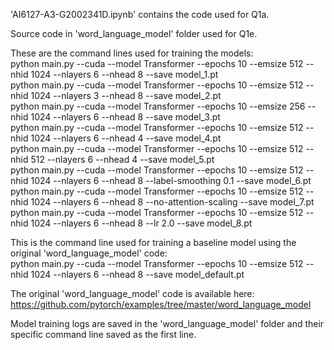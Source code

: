 'AI6127-A3-G2002341D.ipynb' contains the code used for Q1a.  

Source code in 'word_language_model' folder used for Q1e.  

These are the command lines used for training the models:  
python main.py --cuda --model Transformer --epochs 10 --emsize 512 --nhid 1024 --nlayers 6 --nhead 8 --save model_1.pt  
python main.py --cuda --model Transformer --epochs 10 --emsize 512 --nhid 1024 --nlayers 3 --nhead 8 --save model_2.pt  
python main.py --cuda --model Transformer --epochs 10 --emsize 256 --nhid 1024 --nlayers 6 --nhead 8 --save model_3.pt  
python main.py --cuda --model Transformer --epochs 10 --emsize 512 --nhid 1024 --nlayers 6 --nhead 4 --save model_4.pt  
python main.py --cuda --model Transformer --epochs 10 --emsize 512 --nhid 512 --nlayers 6 --nhead 4 --save model_5.pt  
python main.py --cuda --model Transformer --epochs 10 --emsize 512 --nhid 1024 --nlayers 6 --nhead 8 --label-smoothing 0.1 --save model_6.pt  
python main.py --cuda --model Transformer --epochs 10 --emsize 512 --nhid 1024 --nlayers 6 --nhead 8 --no-attention-scaling --save model_7.pt  
python main.py --cuda --model Transformer --epochs 10 --emsize 512 --nhid 1024 --nlayers 6 --nhead 8  --lr 2.0 --save model_8.pt  

This is the command line used for training a baseline model using the original 'word_language_model' code:  
python main.py --cuda --model Transformer --epochs 10 --emsize 512 --nhid 1024 --nlayers 6 --nhead 8 --save model_default.pt  

The original 'word_language_model' code is available here:  
https://github.com/pytorch/examples/tree/master/word_language_model  

Model training logs are saved in the 'word_language_model' folder and their specific command line saved as the first line.
